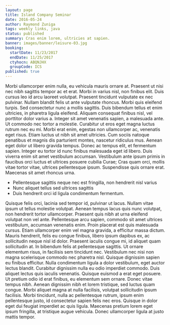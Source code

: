 ```yaml
---
layout: page
title: Island Company Seminar
date: 2016-05-24
author: Raymond Zuniga
tags: weekly links, java
status: published
summary: Cras enim lorem, ultricies at sapien.
banner: images/banner/leisure-03.jpg
booking:
  startDate: 11/23/2017
  endDate: 11/25/2017
  ctyhocn: ABQNJHX
  groupCode: ICS
published: true
---
```

Morbi ullamcorper enim nulla, eu vehicula mauris ornare at. Praesent ut nisi nec nibh sagittis tempor ac et erat. Morbi in varius nisl, non finibus elit. Duis cursus leo id arcu laoreet volutpat. Praesent tincidunt vulputate ex nec pulvinar. Nullam blandit felis ut ante vulputate rhoncus. Morbi quis eleifend turpis. Sed consectetur nunc a mollis sagittis.
Duis bibendum tellus et enim ultricies, in pharetra ligula eleifend. Aliquam consequat finibus nisl, vel porttitor dolor varius a. Integer sit amet venenatis sapien, a malesuada ante. Ut commodo nec tortor a molestie. Curabitur ut eros eget magna luctus rutrum nec eu mi. Morbi erat enim, egestas non ullamcorper ac, venenatis eget risus. Etiam luctus ut nibh sit amet ultricies. Cum sociis natoque penatibus et magnis dis parturient montes, nascetur ridiculus mus. Aenean eget dolor ut libero gravida tempus. Donec ac tempus elit, et fermentum sapien. Integer eu tortor id nunc finibus malesuada eget id libero. Duis viverra enim sit amet vestibulum accumsan. Vestibulum ante ipsum primis in faucibus orci luctus et ultrices posuere cubilia Curae; Cras quam orci, mollis vitae tortor vitae, ultrices pellentesque ipsum. Suspendisse quis ornare erat. Maecenas sit amet rhoncus urna.

* Pellentesque sagittis neque nec est fringilla, non hendrerit nisl varius
* Nunc aliquet tellus sed ultrices sagittis
* Duis hendrerit orci id ligula condimentum fermentum.

Quisque felis orci, lacinia sed tempor id, pulvinar ut lacus. Nullam vitae ipsum ut tellus molestie volutpat. Aenean tempus lacus quis nunc volutpat, non hendrerit tortor ullamcorper. Praesent quis nibh at urna eleifend volutpat non vel ante. Pellentesque arcu sapien, commodo sit amet ultrices vestibulum, accumsan venenatis enim. Proin placerat est quis malesuada cursus. Etiam ullamcorper enim vel magna gravida, a efficitur massa dictum. Mauris hendrerit, felis eu congue finibus, libero ipsum dapibus ex, ac sollicitudin neque nisl id dolor. Praesent iaculis congue mi, id aliquet quam sollicitudin at. In bibendum felis at pellentesque sagittis. Ut ornare elementum risus, in facilisis sem tincidunt nec. Vestibulum nec nisi non magna scelerisque commodo nec pharetra nisl. Quisque dignissim sapien eu finibus efficitur.
Nulla condimentum ligula a dolor vestibulum, eget auctor lectus blandit. Curabitur dignissim nulla eu odio imperdiet commodo. Duis aliquet lectus quis iaculis venenatis. Quisque euismod a erat eget posuere. Ut pretium odio id erat finibus, eu elementum sem ornare. Donec vitae tempus nibh. Aenean dignissim nibh et lorem tristique, sed luctus quam congue. Morbi aliquet magna at nulla facilisis, volutpat sollicitudin ipsum facilisis. Morbi tincidunt, nulla ac pellentesque rutrum, ipsum enim pellentesque justo, id consectetur sapien felis nec eros. Quisque in dolor eget dui feugiat imperdiet ac quis ligula. Maecenas pretium lorem eget ipsum fringilla, at tristique augue vehicula. Donec ullamcorper ligula at justo mattis tempor.
